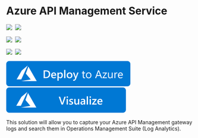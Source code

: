 # Azure API Management Service

<IMG SRC="https://azurequickstartsservice.blob.core.windows.net/badges/201-api-management-logs-oms-integration/PublicLastTestDate.svg" />&nbsp;
<IMG SRC="https://azurequickstartsservice.blob.core.windows.net/badges/201-api-management-logs-oms-integration/PublicDeployment.svg" />&nbsp;

<IMG SRC="https://azurequickstartsservice.blob.core.windows.net/badges/201-api-management-logs-oms-integration/FairfaxLastTestDate.svg" />&nbsp;
<IMG SRC="https://azurequickstartsservice.blob.core.windows.net/badges/201-api-management-logs-oms-integration/FairfaxDeployment.svg" />&nbsp;

<IMG SRC="https://azurequickstartsservice.blob.core.windows.net/badges/201-api-management-logs-oms-integration/BestPracticeResult.svg" />&nbsp;
<IMG SRC="https://azurequickstartsservice.blob.core.windows.net/badges/201-api-management-logs-oms-integration/CredScanResult.svg" />&nbsp;

<a href="https://portal.azure.com/#create/Microsoft.Template/uri/https%3A%2F%2Fraw.githubusercontent.com%2Fazure%2Fazure-quickstart-templates%2Fmaster%2F201-api-management-logs-oms-integration%2Fazuredeploy.json" target="_blank">
    <img src="https://raw.githubusercontent.com/Azure/azure-quickstart-templates/master/1-CONTRIBUTION-GUIDE/images/deploytoazure.svg?sanitize=true"/>
</a>
<a href="http://armviz.io/#/?load=https%3A%2F%2Fraw.githubusercontent.com%2FAzure%2Fazure-quickstart-templates%2Fmaster%2F201-api-management-logs-oms-integration%2Fazuredeploy.json" target="_blank">
    <img src="https://raw.githubusercontent.com/Azure/azure-quickstart-templates/master/1-CONTRIBUTION-GUIDE/images/visualizebutton.svg?sanitize=true"/>
</a>

This solution will allow you to capture your Azure API Management gateway logs and search them in Operations Management Suite (Log Analytics).

